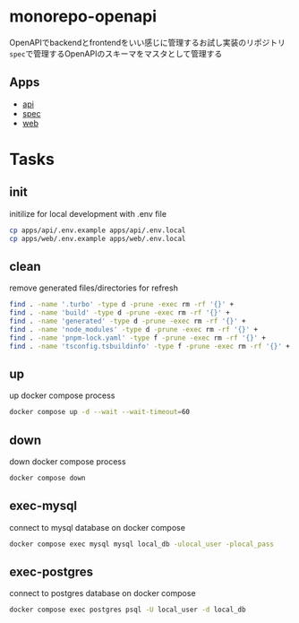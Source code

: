 # monorepo-openapi

OpenAPIでbackendとfrontendをいい感じに管理するお試し実装のリポジトリ\
`spec`で管理するOpenAPIのスキーマをマスタとして管理する

## Apps

* [api](apps/api)
* [spec](apps/spec)
* [web](apps/web)

# Tasks

## init

initilize for local development with .env file

```sh
cp apps/api/.env.example apps/api/.env.local
cp apps/web/.env.example apps/web/.env.local
```

## clean

remove generated files/directories for refresh

```sh
find . -name '.turbo' -type d -prune -exec rm -rf '{}' +
find . -name 'build' -type d -prune -exec rm -rf '{}' +
find . -name 'generated' -type d -prune -exec rm -rf '{}' +
find . -name 'node_modules' -type d -prune -exec rm -rf '{}' +
find . -name 'pnpm-lock.yaml' -type f -prune -exec rm -rf '{}' +
find . -name 'tsconfig.tsbuildinfo' -type f -prune -exec rm -rf '{}' +
```

## up

up docker compose process

```sh
docker compose up -d --wait --wait-timeout=60
```

## down

down docker compose process

```sh
docker compose down
```

## exec-mysql

connect to mysql database on docker compose

```sh
docker compose exec mysql mysql local_db -ulocal_user -plocal_pass
```

## exec-postgres

connect to postgres database on docker compose

```sh
docker compose exec postgres psql -U local_user -d local_db
```
